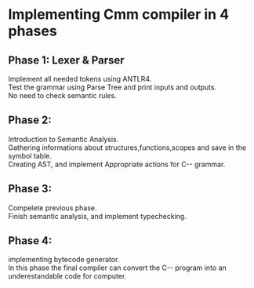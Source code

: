 # Implementing Cmm compiler in 4 phases

## Phase 1: Lexer & Parser
Implement all needed tokens using ANTLR4.\
Test the grammar using Parse Tree and print inputs and outputs.\
No need to check semantic rules.

## Phase 2:
Introduction to Semantic Analysis.\
Gathering informations about structures,functions,scopes and save in the symbol table.\
Creating AST, and implement Appropriate actions for C-- grammar.

## Phase 3:
Compelete previous phase.\
Finish semantic analysis, and implement typechecking.

## Phase 4:
implementing bytecode generator.\
In this phase the final compiler can convert the C-- program into an underestandable code for computer.
